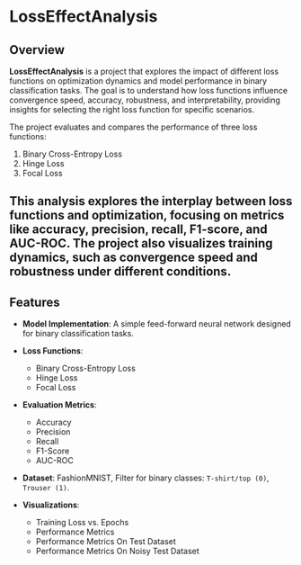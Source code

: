 


# **LossEffectAnalysis**

## **Overview**
**LossEffectAnalysis** is a project that explores the impact of different loss functions on optimization dynamics and model performance in binary classification tasks. The goal is to understand how loss functions influence convergence speed, accuracy, robustness, and interpretability, providing insights for selecting the right loss function for specific scenarios.

The project evaluates and compares the performance of three loss functions:
1. Binary Cross-Entropy Loss
2. Hinge Loss
3. Focal Loss

This analysis explores the interplay between loss functions and optimization, focusing on metrics like accuracy, precision, recall, F1-score, and AUC-ROC. The project also visualizes training dynamics, such as convergence speed and robustness under different conditions.
---

## **Features**

- **Model Implementation**: A simple feed-forward neural network designed for binary classification tasks.

- **Loss Functions**:
  - Binary Cross-Entropy Loss
  - Hinge Loss
  - Focal Loss

- **Evaluation Metrics**:
  - Accuracy
  - Precision
  - Recall
  - F1-Score
  - AUC-ROC
- **Dataset**: FashionMNIST, Filter for binary classes: `T-shirt/top (0)`, `Trouser (1)`.
- **Visualizations**:
  - Training Loss vs. Epochs
  - Performance Metrics
  - Performance Metrics On Test Dataset
  - Performance Metrics On Noisy Test Dataset
